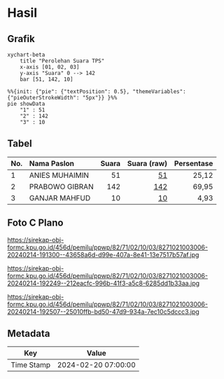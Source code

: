 # Hasil

## Grafik

```mermaid
xychart-beta
    title "Perolehan Suara TPS"
    x-axis [01, 02, 03]
    y-axis "Suara" 0 --> 142
    bar [51, 142, 10]
```

```mermaid
%%{init: {"pie": {"textPosition": 0.5}, "themeVariables": {"pieOuterStrokeWidth": "5px"}} }%%
pie showData
    "1" : 51
    "2" : 142
    "3" : 10
```

## Tabel

| No. | Nama Paslon    | Suara | Suara (raw) | Persentase |
|:--- |:-------------- | -----:| -----------:| ----------:|
| 1   | ANIES MUHAIMIN | 51    | [51][p-1]   | 25,12      |
| 2   | PRABOWO GIBRAN | 142   | [142][p-2]  | 69,95      |
| 3   | GANJAR MAHFUD  | 10    | [10][p-3]   | 4,93       |


[p-1]: https://github.com/gigit-pemilu/pemilu-2024-82-maluku-utara/blob/main/pilpres/hitung-suara/sub/82-maluku-utara/sub/71-kota-ternate/sub/02-kota-ternate-selatan/sub/1003-fitu/sub/006-tps/sub/paslon-1.txt
[p-2]: https://github.com/gigit-pemilu/pemilu-2024-82-maluku-utara/blob/main/pilpres/hitung-suara/sub/82-maluku-utara/sub/71-kota-ternate/sub/02-kota-ternate-selatan/sub/1003-fitu/sub/006-tps/sub/paslon-2.txt
[p-3]: https://github.com/gigit-pemilu/pemilu-2024-82-maluku-utara/blob/main/pilpres/hitung-suara/sub/82-maluku-utara/sub/71-kota-ternate/sub/02-kota-ternate-selatan/sub/1003-fitu/sub/006-tps/sub/paslon-3.txt

## Foto C Plano

https://sirekap-obj-formc.kpu.go.id/456d/pemilu/ppwp/82/71/02/10/03/8271021003006-20240214-191300--43658a6d-d99e-407a-8e41-13e7517b57af.jpg

https://sirekap-obj-formc.kpu.go.id/456d/pemilu/ppwp/82/71/02/10/03/8271021003006-20240214-192249--212eacfc-996b-41f3-a5c8-6285dd1b33aa.jpg

https://sirekap-obj-formc.kpu.go.id/456d/pemilu/ppwp/82/71/02/10/03/8271021003006-20240214-192507--25010ffb-bd50-47d9-934a-7ec10c5dccc3.jpg


## Metadata

| Key        | Value               |
| ---------- | ------------------- |
| Time Stamp | 2024-02-20 07:00:00 |



